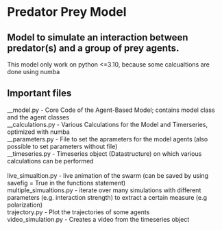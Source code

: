 # Predator Prey Model
##  Model to simulate an interaction between predator(s) and a group of prey agents.
This model only work on python <=3.10, because some calcualtions are done using numba 
## Important files
__model.py - Core Code of the Agent-Based Model; contains model class and the agent classes <br>
__calculations.py - Various Calculations for the Model and Timerseries, optimized with numba <br>
__parameters.py - File to set the aprameters for the model agents (also possible to set parameters without file) <br>
__timeseries.py - Timeseries object (Datastructure) on which various calculations can be performed <br>
<br>
live_simualtion.py - live animation of the swarm (can be saved by using savefig = True in the functions statement)<br>
multiple_simualtions.py - iterate over many simulations with different parameters (e.g. interaction strength) to extract a certain measure (e.g polarization)<br>
trajectory.py - Plot the trajectories of some agents<br>
video_simulation.py - Creates a video from the timeseries object<br>
